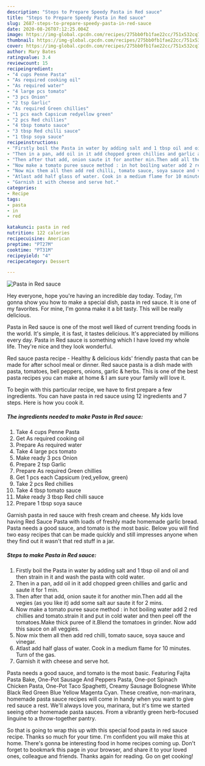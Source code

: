 ```yaml
---
description: "Steps to Prepare Speedy Pasta in Red sauce"
title: "Steps to Prepare Speedy Pasta in Red sauce"
slug: 2687-steps-to-prepare-speedy-pasta-in-red-sauce
date: 2020-08-26T07:12:25.004Z
image: https://img-global.cpcdn.com/recipes/275bb0fb1fae22cc/751x532cq70/pasta-in-red-sauce-recipe-main-photo.jpg
thumbnail: https://img-global.cpcdn.com/recipes/275bb0fb1fae22cc/751x532cq70/pasta-in-red-sauce-recipe-main-photo.jpg
cover: https://img-global.cpcdn.com/recipes/275bb0fb1fae22cc/751x532cq70/pasta-in-red-sauce-recipe-main-photo.jpg
author: Mary Bates
ratingvalue: 3.4
reviewcount: 15
recipeingredient:
- "4 cups Penne Pasta"
- "As required cooking oil"
- "As required water"
- "4 large pcs tomato"
- "3 pcs Onion"
- "2 tsp Garlic"
- "As required Green chillies"
- "1 pcs each Capsicum redyellow green"
- "2 pcs Red chillies"
- "4 tbsp tomato sauce"
- "3 tbsp Red chilli sauce"
- "1 tbsp soya sauce"
recipeinstructions:
- "Firstly boil the Pasta in water by adding salt and 1 tbsp oil and oil and then strain in it and wash the pasta with cold water."
- "Then in a pan, add oil in it add chopped green chillies and garlic and saute it for 1 min."
- "Then after that add, onion saute it for another min.Then add all the vegies (as you like it) add some salt aur saute it for 2 mins."
- "Now make a tomato puree sauce method : in hot boiling water add 2 red chillies and tomato.strain it and put in cold water and then peel off the tomatoes.Make thick puree of it.Blend the tomatoes in grinder. Now add this sauce on all veggies."
- "Now mix them all then add red chilli, tomato sauce, soya sauce and vinegar."
- "Atlast add half glass of water. Cook in a medium flame for 10 minutes. Turn of the gas."
- "Garnish it with cheese and serve hot."
categories:
- Recipe
tags:
- pasta
- in
- red

katakunci: pasta in red 
nutrition: 122 calories
recipecuisine: American
preptime: "PT27M"
cooktime: "PT31M"
recipeyield: "4"
recipecategory: Dessert

---
```



![Pasta in Red sauce](https://img-global.cpcdn.com/recipes/275bb0fb1fae22cc/751x532cq70/pasta-in-red-sauce-recipe-main-photo.jpg)

Hey everyone, hope you're having an incredible day today. Today, I'm gonna show you how to make a special dish, pasta in red sauce. It is one of my favorites. For mine, I'm gonna make it a bit tasty. This will be really delicious.

Pasta in Red sauce is one of the most well liked of current trending foods in the world. It's simple, it is fast, it tastes delicious. It's appreciated by millions every day. Pasta in Red sauce is something which I have loved my whole life. They're nice and they look wonderful.

Red sauce pasta recipe - Healthy &amp; delicious kids&#39; friendly pasta that can be made for after school meal or dinner. Red sauce pasta is a dish made with pasta, tomatoes, bell peppers, onions, garlic &amp; herbs. This is one of the best pasta recipes you can make at home &amp; I am sure your family will love it.


To begin with this particular recipe, we have to first prepare a few ingredients. You can have pasta in red sauce using 12 ingredients and 7 steps. Here is how you cook it.

<!--inarticleads1-->

##### The ingredients needed to make Pasta in Red sauce:

1. Take 4 cups Penne Pasta
1. Get As required cooking oil
1. Prepare As required water
1. Take 4 large pcs tomato
1. Make ready 3 pcs Onion
1. Prepare 2 tsp Garlic
1. Prepare As required Green chillies
1. Get 1 pcs each Capsicum (red,yellow, green)
1. Take 2 pcs Red chillies
1. Take 4 tbsp tomato sauce
1. Make ready 3 tbsp Red chilli sauce
1. Prepare 1 tbsp soya sauce


Garnish pasta in red sauce with fresh cream and cheese. My kids love having Red Sauce Pasta with loads of freshly made homemade garlic bread. Pasta needs a good sauce, and tomato is the most basic. Below you will find two easy recipes that can be made quickly and still impresses anyone when they find out it wasn&#39;t that red stuff in a jar. 

<!--inarticleads2-->

##### Steps to make Pasta in Red sauce:

1. Firstly boil the Pasta in water by adding salt and 1 tbsp oil and oil and then strain in it and wash the pasta with cold water.
1. Then in a pan, add oil in it add chopped green chillies and garlic and saute it for 1 min.
1. Then after that add, onion saute it for another min.Then add all the vegies (as you like it) add some salt aur saute it for 2 mins.
1. Now make a tomato puree sauce method : in hot boiling water add 2 red chillies and tomato.strain it and put in cold water and then peel off the tomatoes.Make thick puree of it.Blend the tomatoes in grinder. Now add this sauce on all veggies.
1. Now mix them all then add red chilli, tomato sauce, soya sauce and vinegar.
1. Atlast add half glass of water. Cook in a medium flame for 10 minutes. Turn of the gas.
1. Garnish it with cheese and serve hot.


Pasta needs a good sauce, and tomato is the most basic. Featuring Fajita Pasta Bake, One-Pot Sausage And Peppers Pasta, One-pot Spinach Chicken Pasta, One-Pot Taco Spaghetti, Creamy Sausage Bolognese White Black Red Green Blue Yellow Magenta Cyan. These creative, non-marinara, homemade pasta sauce recipes will come in handy when you want to give red sauce a rest. We&#39;ll always love you, marinara, but it&#39;s time we started seeing other homemade pasta sauces. From a vibrantly green herb-focused linguine to a throw-together pantry. 

So that is going to wrap this up with this special food pasta in red sauce recipe. Thanks so much for your time. I'm confident you will make this at home. There's gonna be interesting food in home recipes coming up. Don't forget to bookmark this page in your browser, and share it to your loved ones, colleague and friends. Thanks again for reading. Go on get cooking!
